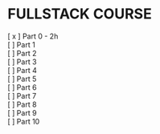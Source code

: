 # FULLSTACK COURSE

[ x ] Part 0 - 2h <br>
[   ] Part 1 <br>
[   ] Part 2 <br>
[   ] Part 3 <br>
[   ] Part 4 <br>
[   ] Part 5 <br>
[   ] Part 6 <br>
[   ] Part 7 <br>
[   ] Part 8 <br>
[   ] Part 9 <br>
[   ] Part 10 <br>
